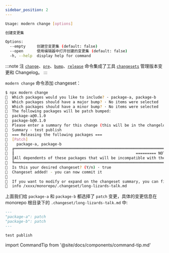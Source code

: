 ```yaml
---
sidebar_position: 2
---
```


```bash
Usage: modern change [options]

创建变更集

Options:
  --empty     创建空变更集 (default: false)
  --open      使用编辑器中打开创建的变更集 (default: false)
  -h, --help  display help for command
```

:::note 注
[`change`](/docs/apis/commands/module/change)、[`pre`](/docs/apis/commands/module/pre)、[`bump`](/docs/apis/commands/module/bump)、[`release`](/docs/apis/commands/module/release) 命令集成了工具 [`changesets`](https://github.com/atlassian/changesets) 管理版本变更和 Changelog。
:::

`modern change` 命令添加 changeset：

```bash
$ npx modern change
🦋  Which packages would you like to include? · package-a, package-b
🦋  Which packages should have a major bump? · No items were selected
🦋  Which packages should have a minor bump? · No items were selected
🦋  The following packages will be patch bumped:
🦋  package-a@0.1.0
🦋  package-b@0.1.0
🦋  Please enter a summary for this change (this will be in the changelogs). Submit empty line to open external editor
🦋  Summary · test publish
🦋  === Releasing the following packages ===
🦋  [Patch]
🦋    package-a, package-b
🦋  ╔════════════════════════════════════════════════════════════════════════════════════════════════════════════════════════════════════╗
🦋  ║                                                      ========= NOTE ========                                                       ║
🦋  ║All dependents of these packages that will be incompatible with the new version will be patch bumped when this changeset is applied.║
🦋  ╚════════════════════════════════════════════════════════════════════════════════════════════════════════════════════════════════════╝
🦋  Is this your desired changeset? (Y/n) · true
🦋  Changeset added! - you can now commit it
🦋
🦋  If you want to modify or expand on the changeset summary, you can find it here
🦋  info /xxxx/monorepo/.changeset/long-lizards-talk.md
```
上面我们给 `package-a` 和 `package-b` 都选择了 `patch` 变更，具体的变更信息在 monorepo 根目录下的 `.changeset/long-lizards-talk.md` 中:

```md
---
"package-a": patch
"package-b": patch
---

test publish
```

import CommandTip from '@site/docs/components/command-tip.md'

<CommandTip />
